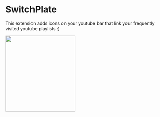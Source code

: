 # SwitchPlate
This extension adds icons on your youtube bar that link your frequently visited youtube playlists :)
<p>
    <img src="Screenshot(137).png" width="220" height="240" />
</p>
